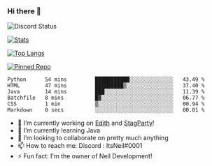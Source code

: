 ### Hi there 👋

![Discord Status](https://discord.c99.nl/widget/theme-1/702385226407608341.png)

[![Stats](https://github-readme-stats.vercel.app/api?username=ItsNeil17&show_icons=true&theme=discord_old_blurple)](https://github.com/ItsNeil17)

[![Top Langs](https://github-readme-stats.vercel.app/api/top-langs/?username=ItsNeil17&theme=discord_old_blurple)](https://github.com/ItsNeil17)

[![Pinned Repo](https://github-readme-stats.vercel.app/api/pin/?username=NeilDevelopment&repo=BeepBoopBot&theme=discord_old_blurple)](https://github.com/NeilDevelopment/BeepBoopBot)
<!--START_SECTION:waka-->

```text
Python      54 mins         ███████████░░░░░░░░░░░░░░   43.49 %
HTML        47 mins         █████████▒░░░░░░░░░░░░░░░   37.40 %
Java        14 mins         ███░░░░░░░░░░░░░░░░░░░░░░   11.39 %
Batchfile   8 mins          █▓░░░░░░░░░░░░░░░░░░░░░░░   06.77 %
CSS         1 min           ▒░░░░░░░░░░░░░░░░░░░░░░░░   00.94 %
Markdown    0 secs          ░░░░░░░░░░░░░░░░░░░░░░░░░   00.01 %
```

<!--END_SECTION:waka-->
- 🔭 I’m currently working on [Edith](https://github.com/NeilDevelopment/Edith) and [StagParty](https://github.com/StagParty)!
- 🌱 I’m currently learning Java
- 👯 I’m looking to collaborate on pretty much anything
- 📫 How to reach me: Discord : ItsNeil#0001
- ⚡ Fun fact: I'm the owner of Neil Development!
